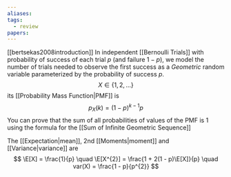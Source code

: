 ```yaml
---
aliases: 
tags:
  - review
papers:
---
```

[[bertsekas2008introduction]]
In independent [[Bernoulli Trials]] with probability of success of each trial $p$ (and failure $1-p$), we model the number of trials needed to observe the first success as a *Geometric* random variable parameterized by the probability of success $p$.
$$
X \in \{1, 2, \ldots\}
$$
its [[Probability Mass Function|PMF]] is
$$p_{X}(k) = (1-p)^{k-1}p$$
You can prove that the sum of all probabilities of values of the PMF is $1$ using the formula for the [[Sum of Infinite Geometric Sequence]]

The [[Expectation|mean]], 2nd [[Moments|moment]] and [[Variance|variance]] are
$$
\E[X] = \frac{1}{p} \quad \E[X^{2}] = \frac{1 + 2(1 - p)\E[X]}{p} \quad var(X) = \frac{1 - p}{p^{2}}
$$